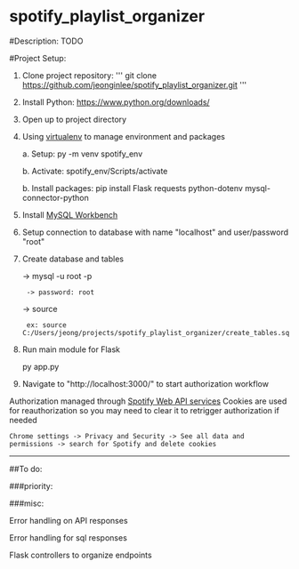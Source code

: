 # spotify_playlist_organizer
#Description:
TODO

#Project Setup:
1. Clone project repository:
'''
git clone https://github.com/jeonginlee/spotify_playlist_organizer.git <project name>
'''
2. Install Python: https://www.python.org/downloads/
3. Open up to project directory
4. Using [virtualenv](https://packaging.python.org/en/latest/guides/installing-using-pip-and-virtual-environments/) to manage environment and packages
    
    a. Setup: py -m venv spotify_env

    b. Activate: spotify_env/Scripts/activate

    b. Install packages: pip install Flask requests python-dotenv mysql-connector-python 

5. Install [MySQL Workbench](https://dev.mysql.com/doc/workbench/en/wb-installing.html)
6. Setup connection to database with name "localhost" and user/password "root"
7. Create database and tables

	-> mysql -u root -p

        -> password: root

    -> source <path to create_table.sql>

	    ex: source C:/Users/jeong/projects/spotify_playlist_organizer/create_tables.sql

8. Run main module for Flask

    py app.py

9. Navigate to "http://localhost:3000/" to start authorization workflow

Authorization managed through [Spotify Web API services](https://developer.spotify.com/documentation/web-api/tutorials/code-flow)
Cookies are used for reauthorization so you may need to clear it to retrigger authorization if needed

    Chrome settings -> Privacy and Security -> See all data and permissions -> search for Spotify and delete cookies


---------------------------------------------------------------------------
##To do:

###priority:


###misc:

Error handling on API responses

Error handling for sql responses

Flask controllers to organize endpoints
